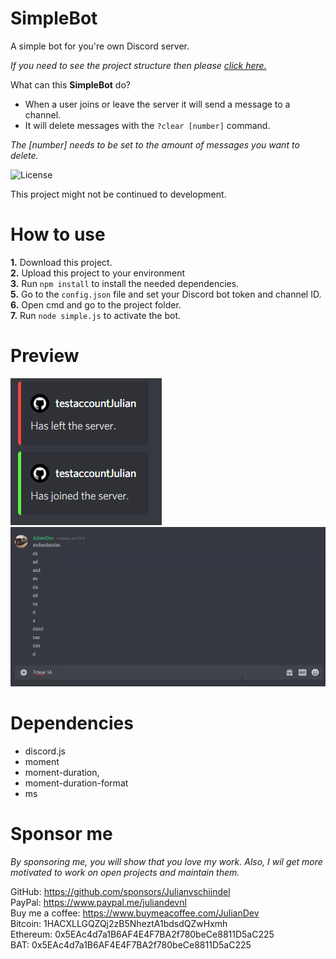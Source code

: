 # SimpleBot
A simple bot for you're own Discord server.

*If you need to see the project structure then please [click here.](STRUCTURE.md)*

What can this **SimpleBot** do?<br>

- When a user joins or leave the server it will send a message to a channel.
- It will delete messages with the `?clear [number]` command.

*The [number] needs to be set to the amount of messages you want to delete.*

<img src="https://cdn.juliandev.nl/license.svg" alt="License">

This project might not be continued to development. 

# How to use

**1.** Download this project.<br>
**2.** Upload this project to your environment<br>
**3.** Run `npm install` to install the needed dependencies.<br>
**5.** Go to the `config.json` file and set your Discord bot token and channel ID.<br>
**6.** Open cmd and go to the project folder.<br>
**7.** Run `node simple.js` to activate the bot.

# Preview

<img src="assets/welcome_messages.png" alt="">
<img src="assets/clear_command.gif" alt="">

# Dependencies

- discord.js
- moment
- moment-duration,
- moment-duration-format
- ms

# Sponsor me

*By sponsoring me, you will show that you love my work. Also, I wil get more motivated to work on open projects and maintain them.*

GitHub: https://github.com/sponsors/Julianvschijndel <br>
PayPal: https://www.paypal.me/juliandevnl <br>
Buy me a coffee: https://www.buymeacoffee.com/JulianDev <br>
Bitcoin: 1HACXLLGQZQj2zB5NheztA1bdsdQZwHxmh<br>
Ethereum: 0x5EAc4d7a1B6AF4E4F7BA2f780beCe8811D5aC225<br>
BAT: 0x5EAc4d7a1B6AF4E4F7BA2f780beCe8811D5aC225<br>
